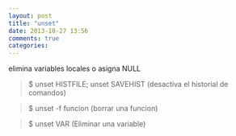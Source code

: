 ```yaml
---
layout: post
title: "unset"
date: 2013-10-27 13:56
comments: true
categories: 
---
```

elimina variables locales o asigna NULL

>$ unset HISTFILE; unset SAVEHIST  (desactiva el historial de comandos)

>$ unset -f funcion (borrar una funcion)

>$ unset VAR (Eliminar una variable)

